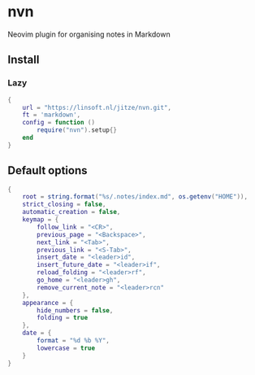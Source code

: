 # nvn

Neovim plugin for organising notes in Markdown

## Install
### Lazy
```lua
{
	url = "https://linsoft.nl/jitze/nvn.git",
	ft = 'markdown',
	config = function ()
		require("nvn").setup{}
	end
}
```

## Default options
```lua
{
	root = string.format("%s/.notes/index.md", os.getenv("HOME")),
	strict_closing = false,
	automatic_creation = false,
	keymap = {
		follow_link = "<CR>",
		previous_page = "<Backspace>",
		next_link = "<Tab>",
		previous_link = "<S-Tab>",
		insert_date = "<leader>id",
		insert_future_date = "<leader>if",
		reload_folding = "<leader>rf",
		go_home = "<leader>gh",
		remove_current_note = "<leader>rcn"
	},
	appearance = {
		hide_numbers = false,
		folding = true
	},
	date = {
		format = "%d %b %Y",
		lowercase = true
	}
}
```
